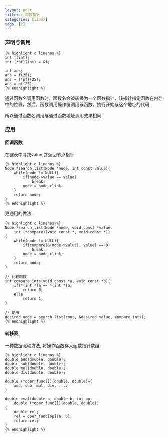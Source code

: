```yaml
---
layout: post 
title: c 函数指针 
categories: [linux]
tags: [c]
---
```


### 声明与调用

    {% highlight c linenos %}
    int f(int);
    int (*pf)(int) = &f;

    int ans;
    ans = f(25);
    ans = (*pf)(25);
    ans = pf(25);
    {% endhighlight %}

通过函数名调用函数时，函数名会被转换为一个函数指针，该指针指定函数在内存中的位置，然后，函数调用操作符调用该函数，执行开始与这个地址的代码.

所以通过函数名调用与通过函数地址调用效果相同

### 应用

#### 回调函数

在链表中寻找value,并返回节点指针

    {% highlight c linenos %}
    Node *search_list(Node *node, int const value){
        while(node != NULL){
            if(node->value == value)
                break;
            node = node->link;
        }
        return node;
    }
    {% endhighlight %}

更通用的做法:

    {% highlight c linenos %}
    Node *search_list(Node *node, void const *value,
        int (*compare)(void const *, void const *))
    {
        while(node != NULL){
            if(compare(&(node->value), value) == 0)
                break;
            node = node->link;
        }
        return node;
    }
    
    // 比较函数
    int compare_ints(void const *a, void const *b){
        if(*(int *)a == *(int *)b)
            return 0;
        else
            return 1;
    }
    
    // 使用
    desired_node = search_list(root, &desired_value, compare_ints);
    {% endhighlight %}

#### 转移表

一种数据驱动方法, 将操作函数存入函数指针数组:

    {% highlight c linenos %}
    double add(double, double);
    double sub(double, double);
    double mul(double, double);
    double div(double, double);
    ....
    double (*oper_func[])(double, double)={
        add, sub, mul, div, ....    
    }
    
    double eval(double a, double b, int op,
        double (*oper_func[])(double, double))
    {
        double rel;
        rel = oper_func[op](a, b);
        return rel;
    }
    {% endhighlight %}
